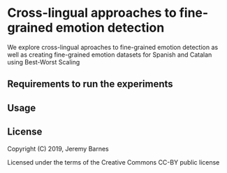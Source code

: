 Cross-lingual approaches to fine-grained emotion detection
==============

We explore cross-lingual aproaches to fine-grained emotion detection
as well as creating fine-grained emotion datasets for Spanish and Catalan
using Best-Worst Scaling


Requirements to run the experiments
--------



Usage
--------



License
-------

Copyright (C) 2019, Jeremy Barnes

Licensed under the terms of the Creative Commons CC-BY public license
